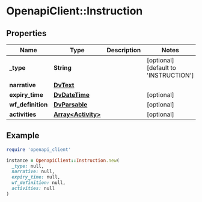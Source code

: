 # OpenapiClient::Instruction

## Properties

| Name | Type | Description | Notes |
| ---- | ---- | ----------- | ----- |
| **_type** | **String** |  | [optional][default to &#39;INSTRUCTION&#39;] |
| **narrative** | [**DvText**](DvText.md) |  |  |
| **expiry_time** | [**DvDateTime**](DvDateTime.md) |  | [optional] |
| **wf_definition** | [**DvParsable**](DvParsable.md) |  | [optional] |
| **activities** | [**Array&lt;Activity&gt;**](Activity.md) |  | [optional] |

## Example

```ruby
require 'openapi_client'

instance = OpenapiClient::Instruction.new(
  _type: null,
  narrative: null,
  expiry_time: null,
  wf_definition: null,
  activities: null
)
```

